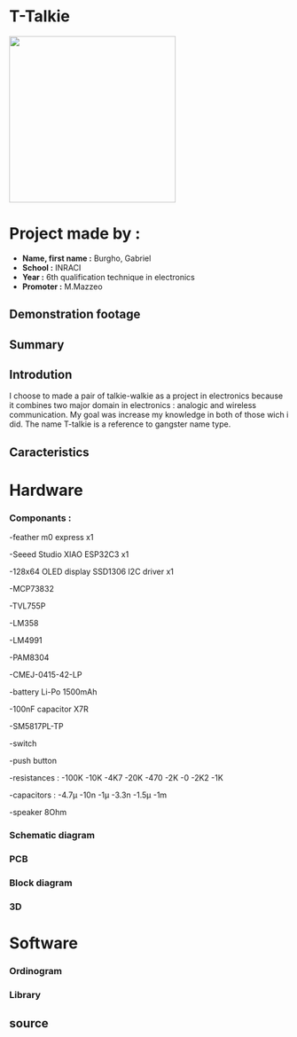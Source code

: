 # **T-Talkie**
<img src="https://github.com/user-attachments/assets/e0e60843-9da9-4b56-8a1f-4c4f1ae6fc3f" data-canonical-src="https://gyazo.com/eb5c5741b6a9a16c692170a41a49c858.png" width="300" height="300" /> <br>
# **Project made by :**
- **Name, first name :** Burgho, Gabriel
- **School :** INRACI
- **Year :** 6th qualification technique in electronics
- **Promoter :** M.Mazzeo
## Demonstration footage
## Summary
## Introdution

I choose to made a pair of talkie-walkie as a project in electronics because it combines two major domain in electronics : analogic and wireless communication.
My goal was increase my knowledge in both of those wich i did.
The name T-talkie is a reference to gangster name type.

## Caracteristics

# Hardware

### Componants :
-feather m0 express x1

-Seeed Studio XIAO ESP32C3 x1

-128x64 OLED display SSD1306 I2C driver x1

-MCP73832

-TVL755P

-LM358

-LM4991

-PAM8304

-CMEJ-0415-42-LP

-battery Li-Po 1500mAh

-100nF capacitor X7R

-SM5817PL-TP

-switch

-push button

-resistances :
  -100K
  -10K
  -4K7
  -20K
  -470
  -2K
  -0
  -2K2
  -1K
  
-capacitors :
  -4.7µ
  -10n
  -1µ
  -3.3n
  -1.5µ
  -1m
  
-speaker 8Ohm





### Schematic diagram

### PCB

### Block diagram

### 3D

# Software

### Ordinogram

### Library

## source



